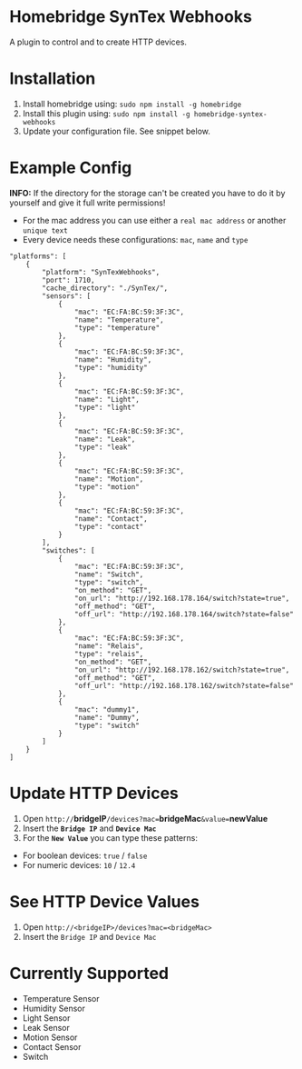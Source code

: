 # Homebridge SynTex Webhooks
A plugin to control and to create HTTP devices.


# Installation
1. Install homebridge using: `sudo npm install -g homebridge`
2. Install this plugin using: `sudo npm install -g homebridge-syntex-webhooks`
3. Update your configuration file. See snippet below.


# Example Config
**INFO:** If the directory for the storage can't be created you have to do it by yourself and give it full write permissions!
- For the mac address you can use either a `real mac address` or another `unique text`
- Every device needs these configurations: `mac`, `name` and `type`

```
"platforms": [
    {
        "platform": "SynTexWebhooks",
        "port": 1710,
        "cache_directory": "./SynTex/",
        "sensors": [
            {
                "mac": "EC:FA:BC:59:3F:3C",
                "name": "Temperature",
                "type": "temperature"
            },
            {
                "mac": "EC:FA:BC:59:3F:3C",
                "name": "Humidity",
                "type": "humidity"
            },
            {
                "mac": "EC:FA:BC:59:3F:3C",
                "name": "Light",
                "type": "light"
            },
            {
                "mac": "EC:FA:BC:59:3F:3C",
                "name": "Leak",
                "type": "leak"
            },
            {
                "mac": "EC:FA:BC:59:3F:3C",
                "name": "Motion",
                "type": "motion"
            },
            {
                "mac": "EC:FA:BC:59:3F:3C",
                "name": "Contact",
                "type": "contact"
            }
        ],
        "switches": [
            {
                "mac": "EC:FA:BC:59:3F:3C",
                "name": "Switch",
                "type": "switch",
                "on_method": "GET",
                "on_url": "http://192.168.178.164/switch?state=true",
                "off_method": "GET",
                "off_url": "http://192.168.178.164/switch?state=false"
            },
            {
                "mac": "EC:FA:BC:59:3F:3C",
                "name": "Relais",
                "type": "relais",
                "on_method": "GET",
                "on_url": "http://192.168.178.162/switch?state=true",
                "off_method": "GET",
                "off_url": "http://192.168.178.162/switch?state=false"
            },
            {
                "mac": "dummy1",
                "name": "Dummy",
                "type": "switch"
            }
        ]
    }
]
```

# Update HTTP Devices
1. Open `http://`**bridgeIP**`/devices?mac=`**bridgeMac**`&value=`**newValue**
2. Insert the **`Bridge IP`** and **`Device Mac`**
3. For the **`New Value`** you can type these patterns:
- For boolean devices: `true` / `false`
- For numeric devices: `10` / `12.4`


# See HTTP Device Values
1. Open `http://<bridgeIP>/devices?mac=<bridgeMac>`
2. Insert the `Bridge IP` and `Device Mac`


# Currently Supported
- Temperature Sensor
- Humidity Sensor
- Light Sensor
- Leak Sensor
- Motion Sensor
- Contact Sensor
- Switch